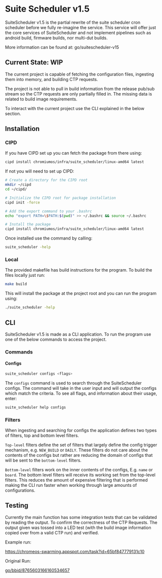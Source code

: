 <!--
Copyright 2023 The Chromium Authors
Use of this source code is governed by a BSD-style license that can be
found in the LICENSE file.
-->

# Suite Scheduler ****v1.5****

SuiteScheduler v1.5 is the partial rewrite of the suite scheduler cron scheduler
before we fully re-imagine the service. This service will offer just the core
services of SuiteScheduler and not implement pipelines such as android build,
firmware builds, nor multi-dut builds.

More information can be found at: go/suitescheduler-v15

## Current State: WIP

The current project is capable of fetching the configuration files, ingesting
them into memory, and building CTP requests.

The project is not able to pull in build information from the release pub/sub
stream so the CTP requests are only partially filled in. The missing data is
related to build image requirements.

To interact with the current project use the CLI explained in the below section.

## Installation

### CIPD

If you have CIPD set up you can fetch the package from there using:

```bash
cipd install chromiumos/infra/suite_scheduler/linux-amd64 latest
```

If not you will need to set up CIPD:

```bash
# Create a directory for the CIPD root
mkdir ~/cipd
cd ~/cipd/

# Initialize the CIPD root for package installation
cipd init -force

# Add the export command to your .bashrc
echo "export PATH=\$PATH:$(pwd)" >> ~/.bashrc && source ~/.bashrc

# Install the package
cipd install chromiumos/infra/suite_scheduler/linux-amd64 latest
```

Once installed use the command by calling:

```bash
suite_scheduler -help
```

### Local

The provided makefile has build instructions for the program. To build the files
locally just run:

```bash
make build
```

This will install the package at the project root and you can run the program
using:

```bash
./suite_scheduler -help
```

## CLI

SuiteScheduler v1.5 is made as a CLI application. To run the program use one of
the below commands to access the project.

### Commands

#### Configs

```bash
suite_scheduler configs <flags>
```

The `configs` command is used to search through the SuiteScheduler configs. The
command will take in the user input and will output the configs which match the
criteria. To see all flags, and information about their usage, enter:

```bash
suite_scheduler help configs
```

### Filters

When ingesting and searching for configs the application defines two types of
filters, top and bottom level filters.

`Top-level` filters define the set of filters that largely define the config
trigger mechanism, e.g. `NEW_BUILD` or `DAILY`. These filters do not care about
the contents of the configs but rather are reducing the domain of configs that
will be sent to the `bottom-level` filters.

`Bottom-level` filters work on the inner contents of the configs, E.g. `name` or
`board`. The bottom level filters will receive its working set from the
top-level filters. This reduces the amount of expensive filtering that is
performed making the CLI run faster when working through large amounts of
configurations.

## Testing

Currently the main function has some integration tests that can be validated by
reading the output. To confirm the correctness of the CTP Requests. The output
given was tossed into a LED test (with the build image information copied over
from a valid CTP run) and verified.

Example run:

<https://chromeos-swarming.appspot.com/task?id=65bf847779131c10>

Original Run:

[go/bbid/8765603166160534657](https://goto2.corp.google.com/bbid/8765603166160534657)
